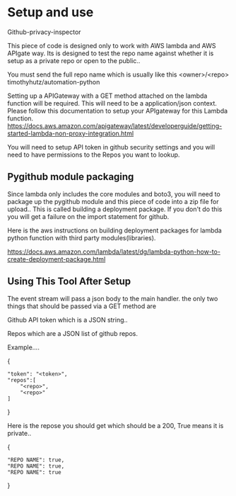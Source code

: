 <h1> Setup and use </h1>
<p> Github-privacy-inspector </p>

This piece of code is designed only to work with AWS lambda and AWS APIgate way.
Its is designed to test the repo name against whether it is setup
as a private repo or open to the public..

You must send the full repo name which is usually like this
\<owner\>/\<repo\>
\
timothyhutz/automation-python


Setting up a APIGateway with a GET method attached on the lambda
function will be required. This will need to be a application/json context.
Please follow this documentation to setup your APIgateway for this Lambda function.
https://docs.aws.amazon.com/apigateway/latest/developerguide/getting-started-lambda-non-proxy-integration.html


You will need to setup API token in github security settings and you will need to have
permissions to the Repos you want to lookup.

<h2> Pygithub module packaging </h2>

Since lambda only includes the core modules and boto3, you will need to package up
the pygithub module and this piece of code into a zip file for upload..
This is called building a deployment package. If you don't do this you will get a 
failure on the import statement for github.

Here is the aws instructions on building deployment packages for lambda python function with 
third party modules(libraries).

https://docs.aws.amazon.com/lambda/latest/dg/lambda-python-how-to-create-deployment-package.html



<h2>Using This Tool After Setup</h2>

The event stream will pass a json body to the main handler.
the only two things that should be passed via a GET method are

Github API token which is a JSON string..

Repos which are a JSON list of github repos.

Example....

{

    "token": "<token>",
    "repos":[
        "<repo>",
        "<repo>"
    ]
}

Here is the repose you should get which should be a 200,
True means it is private..

{

	"REPO NAME": true,
	"REPO NAME": true,
	"REPO NAME": true
}